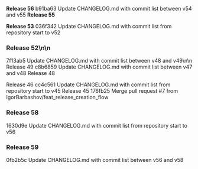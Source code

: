 **Release 56**
b91ba63 Update CHANGELOG.md with commit list between v54 and v55
**Release 55**

**Release 53**
036f342 Update CHANGELOG.md with commit list from repository start to v52
### Release 52\n\n
7f13ab5 Update CHANGELOG.md with commit list between v48 and v49\n\n
Release 49
c8b6859 Update CHANGELOG.md with commit list between v47 and v48
Release 48

Release 46
cc4c561 Update CHANGELOG.md with commit list from repository start to v45
Release 45
176fb25 Merge pull request #7 from IgorBarbashov/feat_release_creation_flow
### Release 58
1630d9e Update CHANGELOG.md with commit list from repository start to v56
### Release 59
0fb2b5c Update CHANGELOG.md with commit list between v56 and v58
